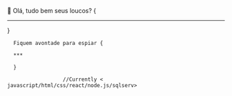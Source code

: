  
 
 
 👋 Olá, tudo bem seus loucos? {
 
 ***
 
 }

      Fiquem avontade para espiar {
      
      ***
      
      }

                      //Currently < javascript/html/css/react/node.js/sqlserv>
